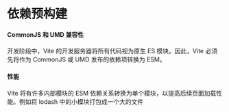 # 依赖预构建

#### CommonJS 和 UMD 兼容性

开发阶段中，Vite 的开发服务器将所有代码视为原生 ES 模块。因此，Vite 必须先将作为 CommonJS 或 UMD 发布的依赖项转换为 ESM。

#### 性能

Vite 将有许多内部模块的 ESM 依赖关系转换为单个模块，以提高后续页面加载性能。例如将 lodash 中的小模块打包成一个大的文件

